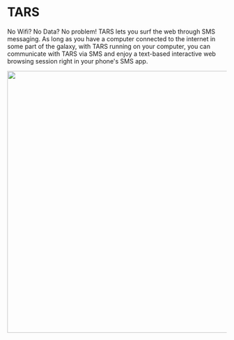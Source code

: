 # TARS
No Wifi? No Data? No problem! TARS lets you surf the web through SMS messaging. As long as you have a computer connected to the internet in some part of the galaxy, with TARS running on your computer, you can communicate with TARS via SMS and enjoy a text-based interactive web browsing session right in your phone's SMS app.

<img src="TARS.gif"  width="1000" height="600">
